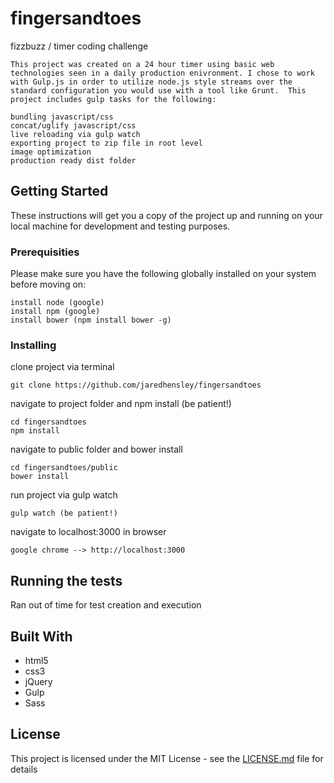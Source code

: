 # fingersandtoes

fizzbuzz / timer coding challenge

```
This project was created on a 24 hour timer using basic web technologies seen in a daily production enivronment. I chose to work with Gulp.js in order to utilize node.js style streams over the standard configuration you would use with a tool like Grunt.  This project includes gulp tasks for the following:

bundling javascript/css
concat/uglify javascript/css
live reloading via gulp watch
exporting project to zip file in root level
image optimization
production ready dist folder 
```
## Getting Started

These instructions will get you a copy of the project up and running on your local machine for development and testing purposes.
### Prerequisities

Please make sure you have the following globally installed on your system before moving on:

```
install node (google)
install npm (google)
install bower (npm install bower -g)
```

### Installing

clone project via terminal

```
git clone https://github.com/jaredhensley/fingersandtoes
```

navigate to project folder and npm install (be patient!)

```
cd fingersandtoes
npm install
```

navigate to public folder and bower install

```
cd fingersandtoes/public
bower install 
```

run project via gulp watch

```
gulp watch (be patient!)
```

navigate to localhost:3000 in browser

```
google chrome --> http://localhost:3000
```

## Running the tests

Ran out of time for test creation and execution

## Built With

* html5
* css3
* jQuery
* Gulp
* Sass

## License

This project is licensed under the MIT License - see the [LICENSE.md](LICENSE.md) file for details


